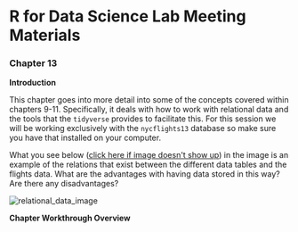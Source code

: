 # R for Data Science Lab Meeting Materials
### Chapter 13

**Introduction**

This chapter goes into more detail into some of the concepts covered within chapters 9-11. Specifically, it deals with how to work with relational data and the tools that the `tidyverse` provides to facilitate this. For this session we will be working exclusively with the `nycflights13` database so make sure you have that installed on your computer. 

What you see below ([click here if image doesn't show up](http://r4ds.had.co.nz/diagrams/relational-nycflights.png)) in the image is an example of the relations that exist between the different data tables and the flights data. What are the advantages with having data stored in this way? Are there any disadvantages?

![relational_data_image](http://r4ds.had.co.nz/diagrams/relational-nycflights.png)  



**Chapter Workthrough Overview**




